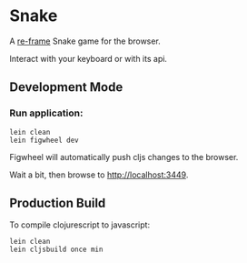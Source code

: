 # Snake
A [re-frame](https://github.com/Day8/re-frame) Snake game for the browser.

Interact with your keyboard or with its api.

## Development Mode

### Run application:
```
lein clean
lein figwheel dev
```

Figwheel will automatically push cljs changes to the browser.

Wait a bit, then browse to [http://localhost:3449](http://localhost:3449).

## Production Build
To compile clojurescript to javascript:
```
lein clean
lein cljsbuild once min
```  